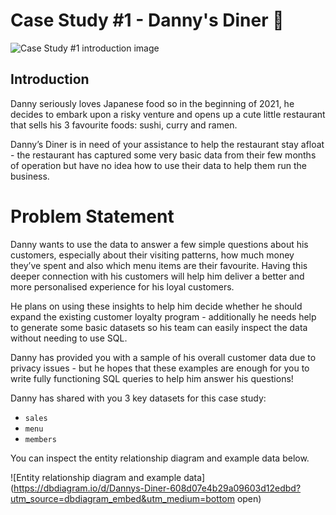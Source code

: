 # Case Study #1 - Danny's Diner :stew:

![Case Study #1 introduction image](https://8weeksqlchallenge.com/images/case-study-designs/1.png) 

## Introduction

Danny seriously loves Japanese food so in the beginning of 2021, he decides to embark upon a risky venture and opens up a cute little restaurant that sells his 3 favourite foods: sushi, curry and ramen.

Danny’s Diner is in need of your assistance to help the restaurant stay afloat - the restaurant has captured some very basic data from their few months of operation but have no idea how to use their data to help them run the business.

# Problem Statement 

Danny wants to use the data to answer a few simple questions about his customers, especially about their visiting patterns, how much money they’ve spent and also which menu items are their favourite. Having this deeper connection with his customers will help him deliver a better and more personalised experience for his loyal customers.

He plans on using these insights to help him decide whether he should expand the existing customer loyalty program - additionally he needs help to generate some basic datasets so his team can easily inspect the data without needing to use SQL.

Danny has provided you with a sample of his overall customer data due to privacy issues - but he hopes that these examples are enough for you to write fully functioning SQL queries to help him answer his questions!

Danny has shared with you 3 key datasets for this case study:

* `sales`
* `menu`
* `members`

You can inspect the entity relationship diagram and example data below.

![Entity relationship diagram and example data](https://dbdiagram.io/d/Dannys-Diner-608d07e4b29a09603d12edbd?utm_source=dbdiagram_embed&utm_medium=bottom open) 